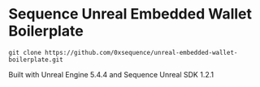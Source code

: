 # Sequence Unreal Embedded Wallet Boilerplate

`git clone https://github.com/0xsequence/unreal-embedded-wallet-boilerplate.git`

Built with Unreal Engine 5.4.4 and Sequence Unreal SDK 1.2.1